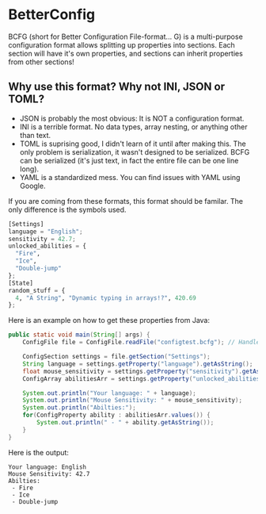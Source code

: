 # BetterConfig
BCFG (short for Better Configuration File-format... G) is a multi-purpose configuration format allows splitting up properties into sections. Each section will have it's own properties, and sections can inherit properties from other sections!

## Why use this format? Why not INI, JSON or TOML?

- JSON is probably the most obvious: It is NOT a configuration format.
- INI is a terrible format. No data types, array nesting, or anything other than text.
- TOML is suprising good, I didn't learn of it until after making this. The only problem is serialization, it wasn't designed to be serialized. BCFG can be serialized (it's just text, in fact the entire file can be one line long).
- YAML is a standardized mess. You can find issues with YAML using Google.

If you are coming from these formats, this format should be familar. The only difference is the symbols used.

```py
[Settings]
language = "English";
sensitivity = 42.7;
unlocked_abilities = {
  "Fire",
  "Ice",
  "Double-jump"
};
[State]
random_stuff = {
  4, "A String", "Dynamic typing in arrays!?", 420.69
};
```
Here is an example on how to get these properties from Java:
```java
public static void main(String[] args) {
	ConfigFile file = ConfigFile.readFile("configtest.bcfg"); // Handles IOException already.

	ConfigSection settings = file.getSection("Settings");
	String language = settings.getProperty("language").getAsString();
	float mouse_sensitivity = settings.getProperty("sensitivity").getAsFloat();
	ConfigArray abilitiesArr = settings.getProperty("unlocked_abilities").asArray();

	System.out.println("Your language: " + language);
	System.out.println("Mouse Sensitivity: " + mouse_sensitivity);
	System.out.println("Abilties:");
	for(ConfigProperty ability : abilitiesArr.values()) {
		System.out.println(" - " + ability.getAsString());
	}
}
```
Here is the output:
```
Your language: English
Mouse Sensitivity: 42.7
Abilties:
 - Fire
 - Ice
 - Double-jump
```

